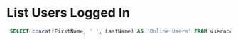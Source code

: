 # List Users Logged In
```sql
 SELECT concat(FirstName, ' ', LastName) AS 'Online Users' FROM useraccounts INNER JOIN griduser ON useraccounts.PrincipalID = griduser.UserID WHERE griduser.Online = 'True';
 ```

